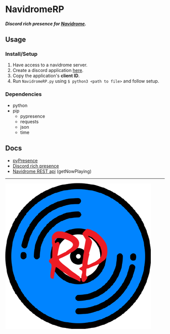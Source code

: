 # NavidromeRP

#### *Discord rich presence for [Navidrome](https://www.navidrome.org/).*

## Usage

### Install/Setup
1) Have access to a navidrome server.
2) Create a discord application [here](https://discord.com/developers/applications).
3) Copy the application's **client ID**.
4) Run `NavidromeRP.py` using `$ python3 <path to file>` and follow setup.

### Dependencies
- python
- pip
  - pypresence
  - requests
  - json
  - time

## Docs
- [pyPresence](https://qwertyquerty.github.io/pypresence/html/index.html)
- [Discord rich presence](https://discord.com/developers/docs/rich-presence/overview)
- [Navidrome REST api](https://www.navidrome.org/docs/developers/subsonic-api/) (getNowPlaying)

---

![image](navidromerp.png)
